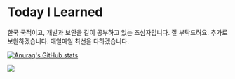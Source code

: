 # Today I Learned

한국 국적이고, 개발과 보안을 같이 공부하고 있는 초심자입니다. 잘 부탁드려요.
추가로 보완하겠습니다. 매일매일 최선을 다하겠습니다. 





[![Anurag's GitHub stats](https://github-readme-stats.vercel.app/api?username=pugcute)](https://github.com/anuraghazra/github-readme-stats)

<img src="http://mazassumnida.wtf/api/v2/generate_badge?boj=pugcute">



